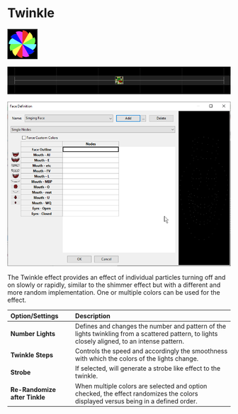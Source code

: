 # Twinkle

![Icon](../../.gitbook/assets/image%20%28385%29.png)

![Sequencer Grid](../../.gitbook/assets/image-795.png)

![](../../.gitbook/assets/image%20%28771%29.png)

The Twinkle effect provides an effect of individual particles turning off and on slowly or rapidly, similar to the shimmer effect but with a different and more random implementation. One or multiple colors can be used for the effect.

| Option/Settings | Description |
| :--- | :--- |
| **Number Lights** | Defines and changes the number and pattern of the lights twinkling from a scattered pattern, to lights closely aligned, to an intense pattern. |
| **Twinkle Steps** | Controls the speed and accordingly the smoothness with which the colors of the lights change. |
| **Strobe** | If selected, will generate a strobe like effect to the twinkle. |
| **Re-Randomize after Tinkle** | When multiple colors are selected and option checked, the effect randomizes the colors displayed versus being in a defined order. |

